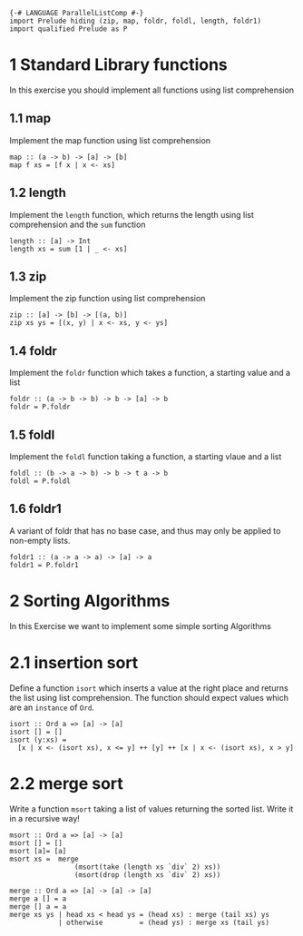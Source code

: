 ```
{-# LANGUAGE ParallelListComp #-}
import Prelude hiding (zip, map, foldr, foldl, length, foldr1)
import qualified Prelude as P
```

# 1 Standard Library functions
In this exercise you should implement all functions
using list comprehension

## 1.1 map
Implement the map function using list comprehension
```
map :: (a -> b) -> [a] -> [b]
map f xs = [f x | x <- xs]
```

## 1.2 length
Implement the `length` function, which returns the length
using list comprehension and the `sum` function
```
length :: [a] -> Int
length xs = sum [1 | _ <- xs]
```

## 1.3 zip
Implement the zip function using list comprehension
```
zip :: [a] -> [b] -> [(a, b)]
zip xs ys = [(x, y) | x <- xs, y <- ys]
```
## 1.4 foldr
Implement the `foldr` function which takes a function, a starting value and a list 
```
foldr :: (a -> b -> b) -> b -> [a] -> b
foldr = P.foldr
```

## 1.5 foldl
Implement the `foldl` function taking a function, a starting vlaue and a list
```
foldl :: (b -> a -> b) -> b -> t a -> b 
foldl = P.foldl
```

## 1.6 foldr1
A variant of foldr that has no base case, and thus may only be applied to non-empty lists.
```
foldr1 :: (a -> a -> a) -> [a] -> a 
foldr1 = P.foldr1
```

# 2 Sorting Algorithms
In this Exercise we want to implement some simple sorting 
Algorithms
# 2.1 insertion sort
Define a function `isort` which inserts a value at the right place 
and returns the list using list comprehension. The function should expect values which are an `instance` 
of `Ord`.
``` 
isort :: Ord a => [a] -> [a]
isort [] = []
isort (y:xs) = 
  [x | x <- (isort xs), x <= y] ++ [y] ++ [x | x <- (isort xs), x > y]
```

# 2.2 merge sort
Write a function `msort` taking a list of values 
returning the sorted list. Write it in a recursive way!

```
msort :: Ord a => [a] -> [a]
msort [] = []
msort [a]= [a]
msort xs =  merge
                (msort(take (length xs `div` 2) xs))
                (msort(drop (length xs `div` 2) xs))

merge :: Ord a => [a] -> [a] -> [a]
merge a [] = a
merge [] a = a
merge xs ys | head xs < head ys = (head xs) : merge (tail xs) ys
            | otherwise         = (head ys) : merge xs (tail ys)   
```


